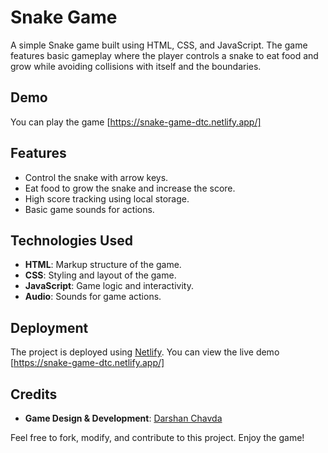 # Snake Game

A simple Snake game built using HTML, CSS, and JavaScript. The game features basic gameplay where the player controls a snake to eat food and grow while avoiding collisions with itself and the boundaries.

## Demo

You can play the game [https://snake-game-dtc.netlify.app/]

## Features

- Control the snake with arrow keys.
- Eat food to grow the snake and increase the score.
- High score tracking using local storage.
- Basic game sounds for actions.

## Technologies Used

- **HTML**: Markup structure of the game.
- **CSS**: Styling and layout of the game.
- **JavaScript**: Game logic and interactivity.
- **Audio**: Sounds for game actions.

## Deployment

The project is deployed using [Netlify](https://www.netlify.com). You can view the live demo [https://snake-game-dtc.netlify.app/]

## Credits

- **Game Design & Development**: [Darshan Chavda](https://www.linkedin.com/in/darshan-chavda-9097a7245)


Feel free to fork, modify, and contribute to this project. Enjoy the game!
